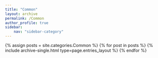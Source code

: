 ```yaml
---
title: "Common"
layout: archive
permalink: /Common
author_profile: true
sidebar:
    nav: "sidebar-category"
---
```


{% assign posts = site.categories.Common %}
{% for post in posts %} {% include archive-single.html type=page.entries_layout %} {% endfor %}
